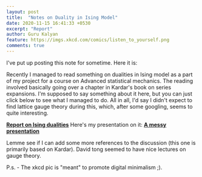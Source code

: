 ```yaml
---
layout: post
title:  "Notes on Duality in Ising Model"
date: 2020-11-15 16:41:33 +0530
excerpt: "Report"
author: Guru Kalyan
feature: https://imgs.xkcd.com/comics/listen_to_yourself.png
comments: true
---
```


I've put up posting this note for sometime. Here it is:

Recently I managed to read something on dualities in Ising model as a part of my
project for a course on Advanced statistical mechanics. The reading involved basically
going over a chapter in Kardar's book on series expansions. I'm supposed to say
something about it here, but you can just click below to see what I managed to do.
All in all, I'd say I didn't expect to find lattice gauge theory during this, which,
after some googling, seems to quite interesting.


**<a href="https://guruzeta.github.io/sun/pdfs/notes_v1.pdf" target="_blank">
Report on Ising dualities</a>**
Here's my presentation on it:
**<a href="https://guruzeta.github.io/sun/pdfs/presentation.pdf" target="_blank">
A messy presentation</a>**

Lemme see if I can add some more references to the discussion
(this one is primarily based on Kardar). David tong seemed to have nice lectures
on gauge theory.

P.s. - The xkcd pic is "meant" to promote digital minimalism ;).
